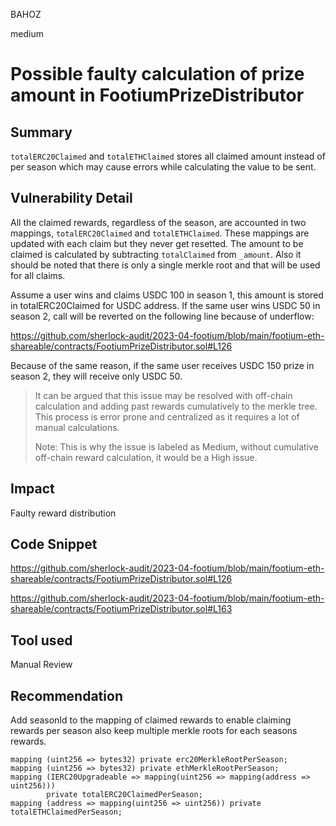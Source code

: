 BAHOZ

medium

# Possible faulty calculation of prize amount in FootiumPrizeDistributor

## Summary
`totalERC20Claimed` and `totalETHClaimed` stores all claimed amount instead of per season which may cause errors while calculating the value to be sent.

## Vulnerability Detail

All the claimed rewards, regardless of the season, are accounted in two mappings, `totalERC20Claimed` and `totalETHClaimed`. These mappings are updated with each claim but they never get resetted.  The amount to be claimed is calculated by subtracting `totalClaimed` from `_amount`. Also it should be noted that there is only a single merkle root and that will be used for all claims.


Assume a user wins and claims USDC 100 in season 1, this amount is stored in totalERC20Claimed for USDC address.
If the same user wins USDC 50 in season 2, call will be reverted on the following line because of underflow:

https://github.com/sherlock-audit/2023-04-footium/blob/main/footium-eth-shareable/contracts/FootiumPrizeDistributor.sol#L126

Because of the same reason, if the same user receives USDC 150 prize in season 2, they will receive only USDC 50.

> It can be argued that this issue may be resolved with off-chain calculation and adding past rewards cumulatively to the merkle tree. This process is error prone and centralized as it requires a lot of manual calculations.
> 
> Note: This is why the issue is labeled as Medium, without cumulative off-chain reward calculation, it would be a High issue.

## Impact

Faulty reward distribution

## Code Snippet

https://github.com/sherlock-audit/2023-04-footium/blob/main/footium-eth-shareable/contracts/FootiumPrizeDistributor.sol#L126

https://github.com/sherlock-audit/2023-04-footium/blob/main/footium-eth-shareable/contracts/FootiumPrizeDistributor.sol#L163

## Tool used

Manual Review

## Recommendation

Add seasonId to the mapping of claimed rewards to enable claiming rewards per season also keep multiple merkle roots for each seasons rewards.

```solidity
mapping (uint256 => bytes32) private erc20MerkleRootPerSeason;
mapping (uint256 => bytes32) private ethMerkleRootPerSeason;
mapping (IERC20Upgradeable => mapping(uint256 => mapping(address => uint256)))
        private totalERC20ClaimedPerSeason;
mapping (address => mapping(uint256 => uint256)) private totalETHClaimedPerSeason;

```